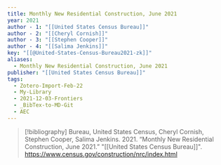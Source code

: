 ```yaml
---
title: Monthly New Residential Construction, June 2021
year: 2021
author - 1: "[[United States Census Bureau]]"
author - 2: "[[Cheryl Cornish]]"
author - 3: "[[Stephen Cooper]]"
author - 4: "[[Salima Jenkins]]"
key: "[[@United-States-Census-Bureau2021-zk]]"
aliases:
  - Monthly New Residential Construction, June 2021
publisher: "[[United States Census Bureau]]"
tags:
  - Zotero-Import-Feb-22
  - My-Library
  - 2021-12-03-Frontiers
  - _BibTex-to-MD-Git
  - AEC
---
```


> [!bibliography]
> Bureau, United States Census, Cheryl Cornish, Stephen Cooper, Salima Jenkins. 2021. “Monthly New Residential Construction, June 2021.” "[[United States Census Bureau]]". https://www.census.gov/construction/nrc/index.html